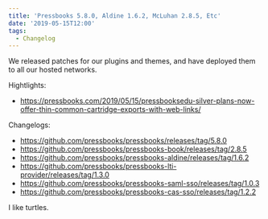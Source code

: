 ```yaml
---
title: 'Pressbooks 5.8.0, Aldine 1.6.2, McLuhan 2.8.5, Etc'
date: '2019-05-15T12:00'
tags:
  - Changelog
---
```


We released patches for our plugins and themes, and have deployed them to all our hosted
networks.

Hightlights:

- <https://pressbooks.com/2019/05/15/pressbooksedu-silver-plans-now-offer-thin-common-cartridge-exports-with-web-links/>

Changelogs:

- <https://github.com/pressbooks/pressbooks/releases/tag/5.8.0>
- <https://github.com/pressbooks/pressbooks-book/releases/tag/2.8.5>
- <https://github.com/pressbooks/pressbooks-aldine/releases/tag/1.6.2>
- <https://github.com/pressbooks/pressbooks-lti-provider/releases/tag/1.3.0>
- <https://github.com/pressbooks/pressbooks-saml-sso/releases/tag/1.0.3>
- <https://github.com/pressbooks/pressbooks-cas-sso/releases/tag/1.2.2>

I like turtles.
